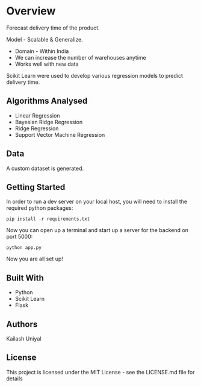 # Overview 

Forecast delivery time of the product.

Model - Scalable  &  Generalize. 

 * Domain - Within India
 * We can increase the number of warehouses anytime
 * Works well with new data

Scikit Learn were used to develop various regression models to predict delivery time.

## Algorithms Analysed

* Linear Regression
* Bayesian Ridge Regression
* Ridge Regression
* Support Vector Machine Regression 

## Data

A custom dataset is generated.

## Getting Started

In order to run a dev server on your local host, you will need to install the required python packages:

`pip install -r requirements.txt`

Now you can open up a terminal and start up a server for the backend on port 5000:

`python app.py`

Now you are all set up!

## Built With

* Python
* Scikit Learn
* Flask

## Authors

Kailash Uniyal

## License

This project is licensed under the MIT License - see the LICENSE.md file for details
